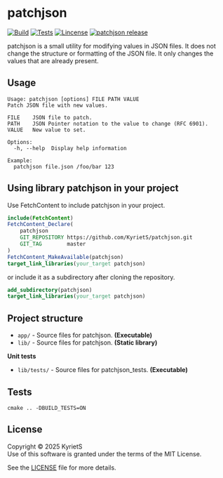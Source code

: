 # patchjson

[![Build](https://github.com/KyrietS/patchjson/actions/workflows/build.yml/badge.svg)](https://github.com/KyrietS/patchjson/actions/workflows/build.yml)
[![Tests](https://github.com/KyrietS/patchjson/actions/workflows/tests.yml/badge.svg)](https://github.com/KyrietS/patchjson/actions/workflows/tests.yml)
[![Lincense](https://img.shields.io/github/license/KyrietS/patchjson)](LICENSE)
[![patchjson release](https://img.shields.io/github/v/release/KyrietS/patchjson?include_prereleases&sort=semver)](https://github.com/KyrietS/patchjson/releases)

patchjson is a small utility for modifying values in JSON files. It does not change the structure or formatting of the JSON file. It only changes the values that are already present.

## Usage
```
Usage: patchjson [options] FILE PATH VALUE
Patch JSON file with new values.

FILE    JSON file to patch.
PATH    JSON Pointer notation to the value to change (RFC 6901).
VALUE   New value to set.

Options:
  -h, --help  Display help information

Example:
  patchjson file.json /foo/bar 123
```


## Using library patchjson in your project

Use FetchContent to include patchjson in your project.
```cmake
include(FetchContent)
FetchContent_Declare(
    patchjson
    GIT_REPOSITORY https://github.com/KyrietS/patchjson.git
    GIT_TAG        master
)
FetchContent_MakeAvailable(patchjson)
target_link_libraries(your_target patchjson)
```

or include it as a subdirectory after cloning the repository.
```cmake
add_subdirectory(patchjson)
target_link_libraries(your_target patchjson)
```

## Project structure
- `app/` - Source files for patchjson. **(Executable)**
- `lib/` - Source files for patchjson. **(Static library)**

**Unit tests**
- `lib/tests/` - Source files for patchjson_tests. **(Executable)**

## Tests
```
cmake .. -DBUILD_TESTS=ON
```

## License
Copyright © 2025 KyrietS\
Use of this software is granted under the terms of the MIT License.

See the [LICENSE](LICENSE) file for more details.
